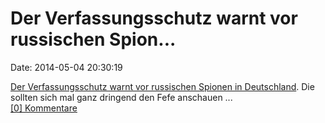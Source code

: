 Der Verfassungsschutz warnt vor russischen Spion\...
====================================================

Date: 2014-05-04 20:30:19

[Der Verfassungsschutz warnt vor russischen Spionen in
Deutschland](http://www.spiegel.de/politik/ausland/ukraine-krise-nato-will-aufruestung-bfv-warnt-vor-russischer-spionage-a-967451.html).
Die sollten sich mal ganz dringend den Fefe anschauen \...\
[\[0\] Kommentare](http://fettemama.org/p/934)
